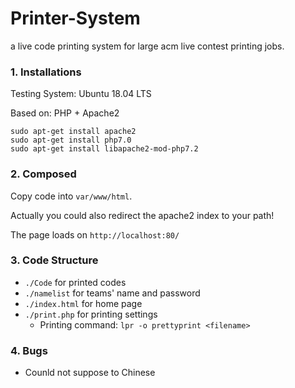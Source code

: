 # Printer-System

a live code printing system for large acm live contest printing jobs.

### 1. Installations

Testing System: Ubuntu 18.04 LTS

Based on: PHP + Apache2

```
sudo apt-get install apache2
sudo apt-get install php7.0
sudo apt-get install libapache2-mod-php7.2
```

### 2. Composed

Copy code into `var/www/html`.

Actually you could also redirect the apache2 index to your path!

The page loads on `http://localhost:80/`

### 3. Code Structure

- `./Code` for printed codes
- `./namelist` for teams' name and password
- `./index.html` for home page
- `./print.php` for printing settings
  - Printing command: `lpr -o prettyprint <filename>`

### 4. Bugs

- Counld not suppose to Chinese

